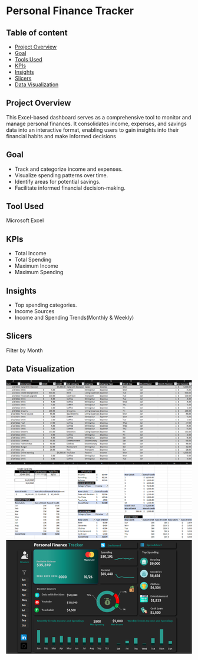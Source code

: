 # Personal Finance Tracker

## Table of content
- [Project Overview](#project-overview)  
- [Goal](#goal)
- [Tools Used](#tools-used) 
- [KPIs](#kpis)  
- [Insights](#insights)
- [Slicers](#slicers)
- [Data Visualization](#data-visualization)

## Project Overview
This Excel-based dashboard serves as a comprehensive tool to monitor and manage personal finances. It consolidates income, expenses, and savings data into an interactive format, enabling users to gain insights into their financial habits and make informed decisions

## Goal
- Track and categorize income and expenses.
- Visualize spending patterns over time.
- Identify areas for potential savings.
- Facilitate informed financial decision-making.
  
## Tool Used
Microsoft Excel

## KPIs
- Total Income
- Total Spending
- Maximum Income
- Maximum Spending

## Insights
- Top spending categories.
- Income Sources
- Income and Spending Trends(Monthly & Weekly)

## Slicers
 Filter by Month
 
## Data Visualization
![Dataset](https://github.com/Ola-ykay/Personal-Finance-Tracker/blob/main/pft-dataset.png)
![Calculations](https://github.com/Ola-ykay/Personal-Finance-Tracker/blob/main/pft-calculations.png)
![Dashboard](https://github.com/Ola-ykay/Personal-Finance-Tracker/blob/main/pft--dashboard.png)
